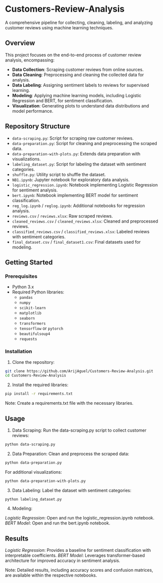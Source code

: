 # Customers-Review-Analysis

A comprehensive pipeline for collecting, cleaning, labeling, and analyzing customer reviews using machine learning techniques.

## Overview

This project focuses on the end-to-end process of customer review analysis, encompassing:
* **Data Collection**: Scraping customer reviews from online sources.
* **Data Cleaning**: Preprocessing and cleaning the collected data for analysis.
* **Data Labeling**: Assigning sentiment labels to reviews for supervised learning.
* **Modeling**: Applying machine learning models, including Logistic Regression and BERT, for sentiment classification.
* **Visualization**: Generating plots to understand data distributions and model performance.

## Repository Structure

* `data-scraping.py`: Script for scraping raw customer reviews.
* `data-preparation.py`: Script for cleaning and preprocessing the scraped data.
* `data-preparation-with-plots.py`: Extends data preparation with visualizations.
* `labeling_dataset.py`: Script for labeling the dataset with sentiment categories.
* `shuffle.py`: Utility script to shuffle the dataset.
* `NB1.ipynb`: Jupyter notebook for exploratory data analysis.
* `logistic_regression.ipynb`: Notebook implementing Logistic Regression for sentiment analysis.
* `bert.ipynb`: Notebook implementing BERT model for sentiment classification.
* `reg_log.ipynb` / `reglog.ipynb`: Additional notebooks for regression analysis.
* `reviews.csv` / `reviews.xlsx`: Raw scraped reviews.
* `cleaned_reviews.csv` / `cleaned_reviews.xlsx`: Cleaned and preprocessed reviews.
* `classified_reviews.csv` / `classified_reviews.xlsx`: Labeled reviews with sentiment categories.
* `final_dataset.csv` / `final_dataset1.csv`: Final datasets used for modeling.

## Getting Started

### Prerequisites

* Python 3.x
* Required Python libraries:
   * `pandas`
   * `numpy`
   * `scikit-learn`
   * `matplotlib`
   * `seaborn`
   * `transformers`
   * `tensorflow` or `pytorch`
   * `beautifulsoup4`
   * `requests`

### Installation

1. Clone the repository:

```bash
git clone https://github.com/ArijAguel/Customers-Review-Analysis.git
cd Customers-Review-Analysis
```

2. Install the required libraries:

```bash
pip install -r requirements.txt
```
Note: Create a requirements.txt file with the necessary libraries.

## Usage

1. Data Scraping:
Run the data-scraping.py script to collect customer reviews:

```bash
python data-scraping.py
```

2. Data Preparation:
Clean and preprocess the scraped data:

```bash
python data-preparation.py
```

For additional visualizations:
```bash
python data-preparation-with-plots.py
```

3. Data Labeling:
Label the dataset with sentiment categories:

```bash
python labeling_dataset.py
```

4. Modeling:

*Logistic Regression*:
Open and run the logistic_regression.ipynb notebook.
*BERT Model*:
Open and run the bert.ipynb notebook.



## Results

*Logistic Regression*: Provides a baseline for sentiment classification with interpretable coefficients.
*BERT Model*: Leverages transformer-based architecture for improved accuracy in sentiment analysis.

Note: Detailed results, including accuracy scores and confusion matrices, are available within the respective notebooks.
